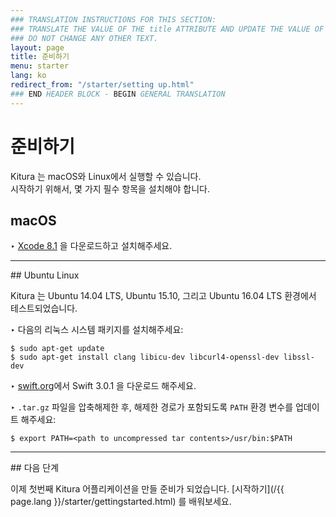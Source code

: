 ```yaml
---
### TRANSLATION INSTRUCTIONS FOR THIS SECTION:
### TRANSLATE THE VALUE OF THE title ATTRIBUTE AND UPDATE THE VALUE OF THE lang ATTRIBUTE.
### DO NOT CHANGE ANY OTHER TEXT.
layout: page
title: 준비하기
menu: starter
lang: ko
redirect_from: "/starter/setting up.html"
### END HEADER BLOCK - BEGIN GENERAL TRANSLATION
---
```


<div class="titleBlock">
	<h1>준비하기</h1>
	<p>Kitura 는 macOS와 Linux에서 실행할 수 있습니다.
	<br>
	시작하기 위해서, 몇 가지 필수 항목을 설치해야 합니다.</p>
</div>

## macOS

<span class="arrow">&#8227;</span> [Xcode 8.1](https://developer.apple.com/download/) 을 다운로드하고 설치해주세요.

<hr>
## Ubuntu Linux

Kitura 는 Ubuntu 14.04 LTS, Ubuntu 15.10, 그리고 Ubuntu 16.04 LTS 환경에서 테스트되었습니다.

<span class="arrow">&#8227;</span> 다음의 리눅스 시스템 패키지를 설치해주세요:

```
$ sudo apt-get update
$ sudo apt-get install clang libicu-dev libcurl4-openssl-dev libssl-dev
```

<span class="arrow">&#8227;</span> [swift.org](https://swift.org/download/)에서 Swift 3.0.1 을 다운로드 해주세요.

<span class="arrow">&#8227;</span> `.tar.gz` 파일을 압축해제한 후, 해제한 경로가 포함되도록 `PATH` 환경 변수를 업데이트 해주세요:

```
$ export PATH=<path to uncompressed tar contents>/usr/bin:$PATH
```

<hr>
## 다음 단계

이제 첫번째 Kitura 어플리케이션을 만들 준비가 되었습니다. [시작하기](/{{ page.lang }}/starter/gettingstarted.html) 를 배워보세요.
